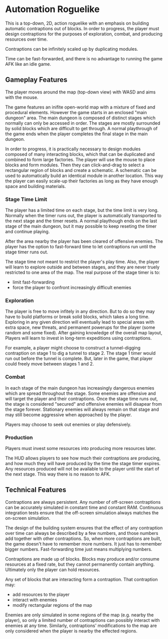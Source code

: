 # Automation Roguelike

This is a top-down, 2D, action roguelike with an emphasis on building automatic contraptions out of blocks. In order to progress, the player must design contraptions for the purposes of exploration, combat, and producing resources over time. 

Contraptions can be infinitely scaled up by duplicating modules. 

Time can be fast-forwarded, and there is no advantage to running the game AFK like an idle game.



## Gameplay Features

The player moves around the map (top-down view) with WASD and aims with the mouse.

The game features an inifite open-world map with a mixture of fixed and procedural elements. However the game starts in an enclosed "main dungeon" area. The main dungeon is composed of distinct stages which normally can only be accessed in order. The stages are mostly surrounded by solid blocks which are difficult to get through. A normal playthrough of the game ends when the player completes the final stage in the main dungeon.

In order to progress, it is practically necessary to design modules composed of many interacting blocks, which that can be duplicated and combined to form large factories. The player will use the mouse to place blocks and form modules. Then they can click-and-drag to select a rectangular region of blocks and create a schematic. A schematic can be used to automatically build an identical module in another location. This way the player can easily scale-up their factories as long as they have enough space and building materials.


### Stage Time Limit

The player has a limited time on each stage, but the time limit is very long. Normally when the timer runs out, the player is automatically transported to the next stage and the timer resets. A normal playthough ends on the last stage of the main dungeon, but it may possible to keep reseting the timer and continue playing.

After the area nearby the player has been cleared of offensive enemies. The player has the option to fast-forward time to let contraptions run until the stage timer runs out. 

The stage time not meant to restrict the player's play time. Also, the player will learn to explore outside and between stages, and they are never truely restricted to one area of the map. The real purpose of the stage timer is to:
* limit fast-forwarding
* force the player to confront increasingly difficult enemies


### Exploration

The player is free to move infitely in any direction. But to do so they may have to build platforms or break solid blocks, which takes a long time. Exploring in any given direction will eventually lead to special areas with extra space, new threats, and permanent powerups for the player (some random and some fixed). After gaining knowledge of the overall map layout, Players will learn to invest in long-term expeditions using contraptions.

For example, a player might choose to construct a tunnel-digging contraption on stage 1 to dig a tunnel to stage 2. The stage 1 timer would run out before the tunnel is complete. But, later in the game, that player could freely move between stages 1 and 2. 


### Combat

In each stage of the main dungeon has increasingly dangerous enemies which are spread throughout the stage. Some enemies are offensive and will target the player and their contraptions. Once the stage time runs out, the stage is considered "secured" and offensive enemies will disapear from the stage forever. Stationary enemies will always remain on that stage and may still become aggressive when approached by the player.

Players may choose to seek out enemies or play defensively.


### Production

Players must invest some resources into producing more resources later.

The HUD allows players to see how much their contraptions are producing, and how much they will have produced by the time the stage timer expires. Any resources produced will not be available to the player until the start of the next stage. This way there is no reason to AFK.


## Technical Features

Contraptions are always persistent. Any number of off-screen contraptions can be accurately simulated in constant time and constant RAM. Continuous integration tests ensure that the off-screen simulation always matches the on-screen simulation.

The design of the building system ensures that the effect of any contraption over time can always be described by a few numbers, and those numbers add together with other contraptions. So, when more contraptions are built, the game doesn't have to remember more numbers. It just has to remember bigger numbers. Fast-forwarding time just means multiplying numbers.

Contraptions are made up of blocks. Blocks may produce and/or consume resources at a fixed rate, but they cannot permanently contain anything. Ultimately only the player can hold resources. 

Any set of blocks that are interacting form a contraption. That contraption may:
* add resources to the player
* interact with enemies
* modify rectangular regions of the map

Enemies are only simulated in some regions of the map (e.g. nearby the player), so only a limited number of contraptions can possibly interact with enemies at any time. Similarly, contraptions' modifications to the map are only considered when the player is nearby the effected regions.
